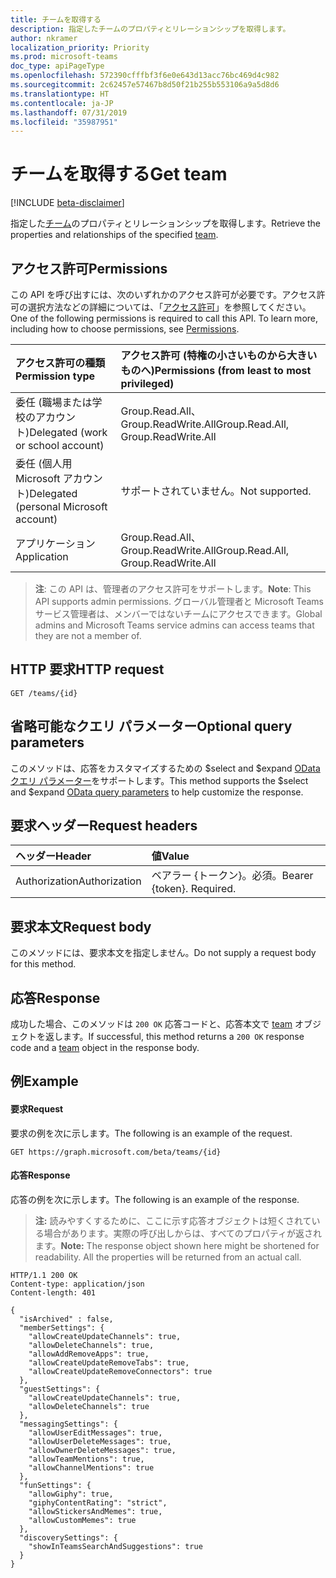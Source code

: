 ```yaml
---
title: チームを取得する
description: 指定したチームのプロパティとリレーションシップを取得します。
author: nkramer
localization_priority: Priority
ms.prod: microsoft-teams
doc_type: apiPageType
ms.openlocfilehash: 572390cfffbf3f6e0e643d13acc76bc469d4c982
ms.sourcegitcommit: 2c62457e57467b8d50f21b255b553106a9a5d8d6
ms.translationtype: HT
ms.contentlocale: ja-JP
ms.lasthandoff: 07/31/2019
ms.locfileid: "35987951"
---
```

# <a name="get-team"></a><span data-ttu-id="17a38-103">チームを取得する</span><span class="sxs-lookup"><span data-stu-id="17a38-103">Get team</span></span>

[!INCLUDE [beta-disclaimer](../../includes/beta-disclaimer.md)]

<span data-ttu-id="17a38-104">指定した[チーム](../resources/team.md)のプロパティとリレーションシップを取得します。</span><span class="sxs-lookup"><span data-stu-id="17a38-104">Retrieve the properties and relationships of the specified [team](../resources/team.md).</span></span>

## <a name="permissions"></a><span data-ttu-id="17a38-105">アクセス許可</span><span class="sxs-lookup"><span data-stu-id="17a38-105">Permissions</span></span>
<span data-ttu-id="17a38-p101">この API を呼び出すには、次のいずれかのアクセス許可が必要です。アクセス許可の選択方法などの詳細については、「[アクセス許可](/graph/permissions-reference)」を参照してください。</span><span class="sxs-lookup"><span data-stu-id="17a38-p101">One of the following permissions is required to call this API. To learn more, including how to choose permissions, see [Permissions](/graph/permissions-reference).</span></span>

|<span data-ttu-id="17a38-108">アクセス許可の種類</span><span class="sxs-lookup"><span data-stu-id="17a38-108">Permission type</span></span>      | <span data-ttu-id="17a38-109">アクセス許可 (特権の小さいものから大きいものへ)</span><span class="sxs-lookup"><span data-stu-id="17a38-109">Permissions (from least to most privileged)</span></span>              |
|:--------------------|:---------------------------------------------------------|
|<span data-ttu-id="17a38-110">委任 (職場または学校のアカウント)</span><span class="sxs-lookup"><span data-stu-id="17a38-110">Delegated (work or school account)</span></span> | <span data-ttu-id="17a38-111">Group.Read.All、Group.ReadWrite.All</span><span class="sxs-lookup"><span data-stu-id="17a38-111">Group.Read.All, Group.ReadWrite.All</span></span>    |
|<span data-ttu-id="17a38-112">委任 (個人用 Microsoft アカウント)</span><span class="sxs-lookup"><span data-stu-id="17a38-112">Delegated (personal Microsoft account)</span></span> | <span data-ttu-id="17a38-113">サポートされていません。</span><span class="sxs-lookup"><span data-stu-id="17a38-113">Not supported.</span></span>    |
|<span data-ttu-id="17a38-114">アプリケーション</span><span class="sxs-lookup"><span data-stu-id="17a38-114">Application</span></span> | <span data-ttu-id="17a38-115">Group.Read.All、Group.ReadWrite.All</span><span class="sxs-lookup"><span data-stu-id="17a38-115">Group.Read.All, Group.ReadWrite.All</span></span>    |

> <span data-ttu-id="17a38-116">**注**: この API は、管理者のアクセス許可をサポートします。</span><span class="sxs-lookup"><span data-stu-id="17a38-116">**Note**: This API supports admin permissions.</span></span> <span data-ttu-id="17a38-117">グローバル管理者と Microsoft Teams サービス管理者は、メンバーではないチームにアクセスできます。</span><span class="sxs-lookup"><span data-stu-id="17a38-117">Global admins and Microsoft Teams service admins can access teams that they are not a member of.</span></span>

## <a name="http-request"></a><span data-ttu-id="17a38-118">HTTP 要求</span><span class="sxs-lookup"><span data-stu-id="17a38-118">HTTP request</span></span>
<!-- { "blockType": "ignored" } -->
```http
GET /teams/{id}
```

## <a name="optional-query-parameters"></a><span data-ttu-id="17a38-119">省略可能なクエリ パラメーター</span><span class="sxs-lookup"><span data-stu-id="17a38-119">Optional query parameters</span></span>
<span data-ttu-id="17a38-120">このメソッドは、応答をカスタマイズするための $select and $expand [OData クエリ パラメーター](/graph/query-parameters)をサポートします。</span><span class="sxs-lookup"><span data-stu-id="17a38-120">This method supports the $select and $expand [OData query parameters](/graph/query-parameters) to help customize the response.</span></span>

## <a name="request-headers"></a><span data-ttu-id="17a38-121">要求ヘッダー</span><span class="sxs-lookup"><span data-stu-id="17a38-121">Request headers</span></span>
| <span data-ttu-id="17a38-122">ヘッダー</span><span class="sxs-lookup"><span data-stu-id="17a38-122">Header</span></span>       | <span data-ttu-id="17a38-123">値</span><span class="sxs-lookup"><span data-stu-id="17a38-123">Value</span></span> |
|:---------------|:--------|
| <span data-ttu-id="17a38-124">Authorization</span><span class="sxs-lookup"><span data-stu-id="17a38-124">Authorization</span></span>  | <span data-ttu-id="17a38-p103">ベアラー {トークン}。必須。</span><span class="sxs-lookup"><span data-stu-id="17a38-p103">Bearer {token}. Required.</span></span>  |

## <a name="request-body"></a><span data-ttu-id="17a38-127">要求本文</span><span class="sxs-lookup"><span data-stu-id="17a38-127">Request body</span></span>
<span data-ttu-id="17a38-128">このメソッドには、要求本文を指定しません。</span><span class="sxs-lookup"><span data-stu-id="17a38-128">Do not supply a request body for this method.</span></span>

## <a name="response"></a><span data-ttu-id="17a38-129">応答</span><span class="sxs-lookup"><span data-stu-id="17a38-129">Response</span></span>

<span data-ttu-id="17a38-130">成功した場合、このメソッドは `200 OK` 応答コードと、応答本文で [team](../resources/team.md) オブジェクトを返します。</span><span class="sxs-lookup"><span data-stu-id="17a38-130">If successful, this method returns a `200 OK` response code and a [team](../resources/team.md) object in the response body.</span></span>
## <a name="example"></a><span data-ttu-id="17a38-131">例</span><span class="sxs-lookup"><span data-stu-id="17a38-131">Example</span></span>
#### <a name="request"></a><span data-ttu-id="17a38-132">要求</span><span class="sxs-lookup"><span data-stu-id="17a38-132">Request</span></span>
<span data-ttu-id="17a38-133">要求の例を次に示します。</span><span class="sxs-lookup"><span data-stu-id="17a38-133">The following is an example of the request.</span></span>
<!-- {
  "blockType": "ignored",
  "name": "get_team"
}-->
```http
GET https://graph.microsoft.com/beta/teams/{id}
```
#### <a name="response"></a><span data-ttu-id="17a38-134">応答</span><span class="sxs-lookup"><span data-stu-id="17a38-134">Response</span></span>
<span data-ttu-id="17a38-135">応答の例を次に示します。</span><span class="sxs-lookup"><span data-stu-id="17a38-135">The following is an example of the response.</span></span> 

><span data-ttu-id="17a38-p104">**注:** 読みやすくするために、ここに示す応答オブジェクトは短くされている場合があります。実際の呼び出しからは、すべてのプロパティが返されます。</span><span class="sxs-lookup"><span data-stu-id="17a38-p104">**Note:** The response object shown here might be shortened for readability. All the properties will be returned from an actual call.</span></span>
<!-- {
  "blockType": "ignored",
  "truncated": true,
  "@odata.type": "microsoft.graph.team"
} -->
```http
HTTP/1.1 200 OK
Content-type: application/json
Content-length: 401

{
  "isArchived" : false,
  "memberSettings": {
    "allowCreateUpdateChannels": true,
    "allowDeleteChannels": true,
    "allowAddRemoveApps": true,
    "allowCreateUpdateRemoveTabs": true,
    "allowCreateUpdateRemoveConnectors": true    
  },
  "guestSettings": {
    "allowCreateUpdateChannels": true,
    "allowDeleteChannels": true 
  },
  "messagingSettings": {
    "allowUserEditMessages": true,
    "allowUserDeleteMessages": true,
    "allowOwnerDeleteMessages": true,
    "allowTeamMentions": true,
    "allowChannelMentions": true    
  },
  "funSettings": {
    "allowGiphy": true,
    "giphyContentRating": "strict",
    "allowStickersAndMemes": true,
    "allowCustomMemes": true
  },
  "discoverySettings": {
    "showInTeamsSearchAndSuggestions": true
  }
}
```

<!-- uuid: 8fcb5dbc-d5aa-4681-8e31-b001d5168d79
2015-10-25 14:57:30 UTC -->
<!--
{
  "type": "#page.annotation",
  "description": "Get team",
  "keywords": "",
  "section": "documentation",
  "tocPath": "",
  "suppressions": []
}
-->
